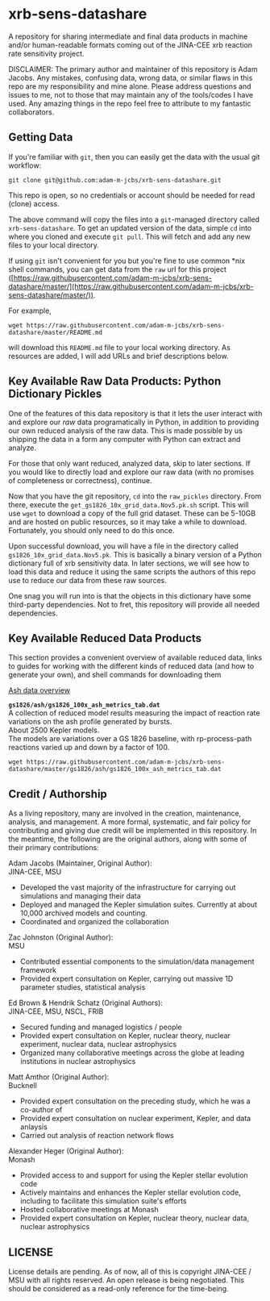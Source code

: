 # xrb-sens-datashare
A repository for sharing intermediate and final data products in machine and/or
human-readable formats coming out of the JINA-CEE xrb reaction rate sensitivity
project.

DISCLAIMER: The primary author and maintainer of this repository
is Adam Jacobs.  Any mistakes, confusing data, wrong data, or
similar flaws in this repo are my responsibility and mine alone.
Please address questions and issues to me, not to those that may
maintain any of the tools/codes I have used.  Any amazing things
in the repo feel free to attribute to my fantastic collaborators.

## Getting Data

If you're familiar with `git`, then you can easily get the data with the usual git workflow:

```
git clone git@github.com:adam-m-jcbs/xrb-sens-datashare.git
```

This repo is open, so no credentials or account should be needed for read (clone) access.

The above command will copy the files into a `git`-managed directory called
`xrb-sens-datashare`.  To get an updated version of the data, simple `cd` into
where you cloned and execute `git pull`.  This will fetch and add any new files
to your local directory.

If using `git` isn't convenient for you but you're fine to use common \*nix
shell commands, you can get data from the `raw` url for this project
([https://raw.githubusercontent.com/adam-m-jcbs/xrb-sens-datashare/master/](https://raw.githubusercontent.com/adam-m-jcbs/xrb-sens-datashare/master/)).

For example,
```
wget https://raw.githubusercontent.com/adam-m-jcbs/xrb-sens-datashare/master/README.md
```
will download this `README.md` file to your local working directory.  As
resources are added, I will add URLs and brief descriptions below.

## Key Available Raw Data Products: Python Dictionary Pickles

One of the features of this data repository is that it lets the
user interact with and explore our _raw_ data programatically in
Python, in addition to providing our own reduced analysis of the
raw data.  This is made possible by us shipping the data in a
form any computer with Python can extract and analyze.

For those that only want reduced, analyzed data, skip to later
sections.  If you would like to directly load and explore our raw
data (with no promises of completeness or correctness), continue.

Now that you have the git repository, `cd` into the `raw_pickles`
directory. From there, execute the
`get_gs1826_10x_grid_data.Nov5.pk.sh` script.  This will use
`wget` to download a copy of the full grid dataset.  These can be
5-10GB and are hosted on public resources, so it may take a while
to download.  Fortunately, you should only need to do this once.

Upon successful download, you will have a file in the directory
called `gs1826_10x_grid_data.Nov5.pk`.  This is basically a
binary version of a Python dictionary full of xrb sensitivity
data.  In later sections, we will see how to load this data and
reduce it using the same scripts the authors of this repo use to
reduce our data from these raw sources.

One snag you will run into is that the objects in this dictionary
have some third-party dependencies.  Not to fret, this repository
will provide all needed dependencies.

## Key Available Reduced Data Products

This section provides a convenient overview of available reduced data, links to
guides for working with the different kinds of reduced data (and how to
generate your own), and shell commands for downloading them

[Ash data overview](gs1826/ash/ash_data_overview.md)

**`gs1826/ash/gs1826_100x_ash_metrics_tab.dat`**  
A collection of reduced model results measuring the impact of reaction rate
variations on the ash profile generated by bursts.  
About 2500 Kepler models.  
The models are variations over a GS 1826 baseline, with rp-process-path
reactions varied up and down by a factor of 100.
```
wget https://raw.githubusercontent.com/adam-m-jcbs/xrb-sens-datashare/master/gs1826/ash/gs1826_100x_ash_metrics_tab.dat
```  

## Credit / Authorship

As a living repository, many are involved in the creation, maintenance,
analysis, and management.  A more formal, systematic, and fair policy for
contributing and giving due credit will be implemented in this
repository.  In the meantime, the following are the original
authors, along with some of their
primary contributions:

Adam Jacobs (Maintainer, Original Author):  
JINA-CEE, MSU  
  + Developed the vast majority of the infrastructure for carrying out simulations and managing their data
  + Deployed and managed the Kepler simulation suites.  Currently at about 10,000 archived models and counting.
  + Coordinated and organized the collaboration

Zac Johnston (Original Author):  
MSU  
  + Contributed essential components to the simulation/data management framework
  + Provided expert consultation on Kepler, carrying out massive 1D parameter studies, statistical analysis

Ed Brown & Hendrik Schatz (Original Authors):  
JINA-CEE, MSU, NSCL, FRIB
  + Secured funding and managed logistics / people
  + Provided expert consultation on Kepler, nuclear theory, nuclear experiment, nuclear data, nuclear astrophysics
  + Organized many collaborative meetings across the globe at leading institutions in nuclear astrophysics

Matt Amthor (Original Author):  
Bucknell
  + Provided expert consultation on the preceding study, which he was a co-author of
  + Provided expert consultation on nuclear experiment, Kepler, and data anlaysis
  + Carried out analysis of reaction network flows

Alexander Heger (Original Author):  
Monash
  + Provided access to and support for using the Kepler stellar evolution code
  + Actively maintains and enhances the Kepler stellar evolution code, including to facilitate this simulation suite's efforts
  + Hosted collaborative meetings at Monash
  + Provided expert consultation on Kepler, nuclear theory, nuclear data, nuclear astrophysics

## LICENSE

License details are pending.  As of now, all of this is copyright
JINA-CEE / MSU with all rights reserved.  An open release is
being negotiated.  This should be considered as a read-only
reference for the time-being.
